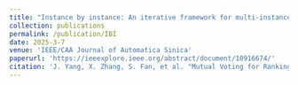 ```yaml
---
title: "Instance by instance: An iterative framework for multi-instance 3d registration"
collection: publications
permalink: /publication/IBI
date: 2025-3-7
venue: 'IEEE/CAA Journal of Automatica Sinica'
paperurl: 'https://ieeexplore.ieee.org/abstract/document/10916674/'
citation: 'J. Yang, X. Zhang, S. Fan, et al. "Mutual Voting for Ranking 3D Correspondences", in IEEE Transactions on Pattern Analysis and Machine Intelligence, doi: 10.1109/TPAMI.2023.3268297.'
---
```

